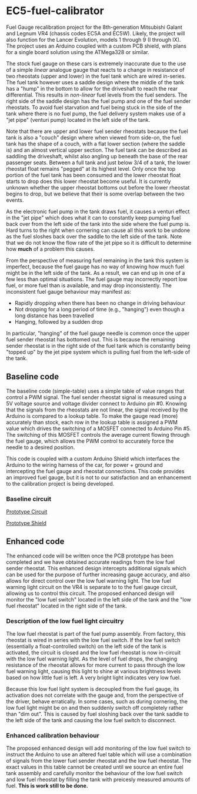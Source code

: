 # EC5-fuel-calibrator
Fuel Gauge recalibration project for the 8th-generation Mitsubishi Galant and Legnum VR4 (chassis codes EC5A and EC5W).  Likely, the project will also function for the Lancer Evolution, models 1 through 9 (I through IX).  The project uses an Arduino coupled with a custom PCB shield, with plans for a single board solution using the ATMega328 or similar.

The stock fuel gauge on these cars is extremely inaccurate due to the use of a simple *linear* analogue gauge that reacts to a change in resistance of two rheostats (upper and lower) in the fuel tank which are wired in-series.  The fuel tank however uses a saddle design where the middle of the tank has a "hump" in the bottom to allow for the driveshaft to reach the rear differential.  This results in *non-linear* fuel levels from the fuel senders.  The right side of the saddle design has the fuel pump and one of the fuel sender rheostats.  To avoid fuel starvation and fuel being stuck in the side of the tank where there is no fuel pump, the fuel delivery system makes use of a "jet pipe" (venturi pump) located in the left side of the tank.  

Note that there are upper and lower fuel sender rheostats because the fuel tank is also a "couch" design where when viewed from side-on, the fuel tank has the shape of a couch, with a flat lower section (where the saddle is) and an almost vertical upper section.  The fuel tank can be described as saddling the driveshaft, whilst also angling up beneath the base of the rear passenger seats.  Between a full tank and just below 3/4 of a tank, the lower rheostat float remains "pegged" at its highest level.  Only once the top portion of the fuel tank has been consumed and the lower rheostat float starts to drop does this lower rheostat become useful.  It is currently unknown whether the upper rheostat bottoms out before the lower rheostat begins to drop, but we believe that their is some overlap between the two events.

As the electronic fuel pump in the tank draws fuel, it causes a venturi effect in the "jet pipe" which does what it can to constantly keep pumping fuel back over from the left side of the tank into the side where the fuel pump is.  Hard turns to the right when cornering can cause all this work to be undone as the fuel sloshes back over the saddle to the left side of the tank. Note that we do not know the flow rate of the jet pipe so it is difficult to determine how **much** of a problem this causes.

From the perspective of measuring fuel remaining in the tank this system is imperfect, because the fuel gauge has no way of knowing how much fuel might be in the left side of the tank.  As a result, we can end up in one of a few less than optimal situations.  The fuel gauge may incorrectly report low fuel, or more fuel than is available, and may drop inconsistently.  The inconsistent fuel gauge behaviour may manifest as:
* Rapidly dropping when there has been no change in driving behaviour
* Not dropping for a long period of time (e.g., "hanging") even though a long distance has been travelled
* Hanging, followed by a sudden drop

In particular, "hanging" of the fuel gauge needle is common once the upper fuel sender rheostat has bottomed out.  This is because the remaining sender rheostat is in the right side of the fuel tank which is constantly being "topped up" by the jet pipe system which is pulling fuel from the left-side of the tank.

## Baseline code
The baseline code (simple-table) uses a simple table of value ranges that control a PWM signal.  The fuel sender rheostat signal is measured using a 5V voltage source and voltage divider connect to Arduino pin #0.  Knowing that the signals from the rheostats are not linear, the signal received by the Arduino is compared to a lookup table.  To make the gauge read (more) accurately than stock, each row in the lookup table is assigned a PWM value which drives the switching of a MOSFET connected to Arduino Pin #5.  The switching of this MOSFET controls the average current flowing through the fuel gauge, which allows the PWM control to accurately force the needle to a desired position.

This code is coupled with a custom Arduino Shield which interfaces the Arduino to the wiring harness of the car, for power + ground and intercepting the fuel gauge and rheostat connections.  This code provides an improved fuel gauge, but it is not to our satisfaction and an enhancement to the calibration project is being developed.

### Baseline circuit
[Prototype Circuit](https://github.com/Kaldek/EC5-fuel-calibrator/blob/main/Fuel%20gauge%20prototype-2.jpg?raw=true)

[Prototype Shield](https://github.com/Kaldek/EC5-fuel-calibrator/blob/main/Prototype%20Shield.jpg?raw=true)

## Enhanced code
The enhanced code will be written once the PCB prototype has been completed and we have obtained accurate readings from the low fuel sender rheostat.  This enhanced design intercepts additional signals which can be used for the purpose of further increasing gauge accuracy, and also allows for direct control over the low fuel warning light.  The low fuel warning light circuit on the VR4 is separate to to the fuel gauge circuit, allowing us to control this circuit.  The proposed enhanced design will monitor the "low fuel switch" located in the left side of the tank and the "low fuel rheostat" located in the right side of the tank. 

### Description of the low fuel light circuitry
The low fuel rheostat is part of the fuel pump assembly.  From factory, this rheostat is wired in series with the low fuel switch.  If the low fuel switch (essentially a float-controlled switch) on the left side of the tank is activated, the circuit is closed and the low fuel rheostat is now in-circuit with the low fuel warning light.  As the level of fuel drops, the changing resistance of the rheostat allows for more current to pass through the low fuel warning light, causing this light to shine at various brightness levels based on how little fuel is left.  A very bright light indicates very low fuel.

Because this low fuel light system is decoupled from the fuel gauge, its activation does not correlate with the gauge and, from the perspective of the driver, behave erratically.  In some cases, such as during cornering, the low fuel light might be on and then suddenly switch off completely rather than "dim out".  This is caused by fuel sloshing back over the tank saddle to the left side of the tank and causing the low fuel switch to disconnect.

### Enhanced calibration behaviour
The proposed enhanced design will add monitoring of the low fuel switch to instruct the Arduino to use an altered fuel table which will use a combination of signals from the lower fuel sender rheostat and the low fuel rheostat.  The exact values in this table cannot be created until we source an entire fuel tank assembly and carefully monitor the behaviour of the low fuel switch and low fuel rheostat by filling the tank with preicesly measured amounts of fuel.  **This is work still to be done.**
